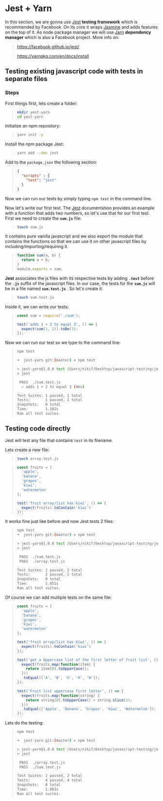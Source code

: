 # Jest + Yarn

In this section, we are gonna use [Jest]( https://facebook.github.io/jest/) **testing framework** which is recommended by Facebook. On its core it wraps [Jasmine](https://jasmine.github.io) and adds features on the top of it. As node package manager we will use [Jarn](https://yarnpkg.com/en/docs/install) **dependency manager** which is also a Facebook project. More info on:

>  https://facebook.github.io/jest/

> https://yarnpkg.com/en/docs/install



## Testing existing javascript code with tests in separate files

### Steps

First things first, lets create a folder:

> ```Bash
> mkdir yest-yarn
> cd yest-yarn
> ```

Initialize an npm repository: 

> ```Bash
> yarn init -y
> ```

Install the npm package Jest: 

> ```Bash
> yarn add --dev jest
> ```

Add to the `package.json` the following section:

> ```json
> {
>   "scripts" : {
>     "test": "jest"
>   }
> }
> ```

Now we can run our tests by simply typing `npm test` in the command line.

Now let's write our first test. The [Jest](https://yarnpkg.com/en/docs/install) documentation provides an example with a function that adds two numbers, so let's use that for our first test. First we need to create the **`sum.js`** file:

> ```Bash
> touch sum.js
> ```

It contains pure vanilla javascript and we also export the module that contains the functions so that we can use it on other javascript files by including/importing/requiring it.

> ```javascript
> function sum(a, b) {
>   return a + b;
> }
> module.exports = sum;
> ```

**Jest** associates the js files with its respective tests by adding **`.test`** before the **`.js`** suffix of the javascript files. In our case, the tests for the **`sum.js`** will be in a file named **`sum.test.js`** . So let's create it:

> ```Bash
> touch sum.test.js
> ```

Inside it, we can write our tests:

> ```javascript
> const sum = require('./sum');
>
> test('adds 1 + 2 to equal 3', () => {
>   expect(sum(1, 2)).toBe(3);
> });
> ```

Now we can run our test so we type to the command line:

> ```Bash
> npm test
>
> ➜  jest-yarn git:(master) ✗ npm test
>
> > jest-yarn@1.0.0 test /Users/nikif/Desktop/javascript-testing/jest-yarn
> > jest
>
>  PASS  ./sum.test.js
>   ✓ adds 1 + 2 to equal 3 (4ms)
>
> Test Suites: 1 passed, 1 total
> Tests:       1 passed, 1 total
> Snapshots:   0 total
> Time:        1.102s
> Ran all test suites.
> ```

## Testing code directly 

Jest will test any file that contains `test` in its filename.

Lets create a new file: 

> ```Bash
> touch array.test.js
> ```

> ```javascript
> const fruits = [
>   'apple',
>   'banana',
>   'grapes',
>   'kiwi',
>   'watermelon'
> ];
>
> test('fruit array/list has kiwi', () => {
>   expect(fruits).toContain('kiwi')
> });
> ```

It works fine just like before and now Jest tests 2 files:

> ```bash
> npm test
> ➜  jest-yarn git:(master) ✗ npm test
>
> > jest-yarn@1.0.0 test /Users/nikif/Desktop/javascript-testing/jest-yarn
> > jest
>
>  PASS  ./sum.test.js
>  PASS  ./array.test.js
>
> Test Suites: 2 passed, 2 total
> Tests:       2 passed, 2 total
> Snapshots:   0 total
> Time:        1.051s
> Ran all test suites.
> ```

Of course we can add multiple tests on the same file:

> ```javascript
> const fruits = [
>   'apple',
>   'banana',
>   'grapes',
>   'kiwi',
>   'watermelon'
> ];
>
> test('fruit array/list has kiwi', () => {
>   expect(fruits).toContain('kiwi')
> });
>
> test('get a Uppercase list of the first letter of fruit list', () => {
>   expect(fruits.map(function(item) {
>     return item[0].toUpperCase();
>   }))
>   .toEqual(['A', 'B', 'G', 'K', 'W']);
> });
>
> test('Fruit list uppercase first letter', () => {
>   expect(fruits.map(function(string) {
>     return string[0].toUpperCase() + string.slice(1);
>   }))
>   .toEqual(['Apple', 'Banana', 'Grapes', 'Kiwi', 'Watermelon']);
> });
> ```

Lets do the testing:

> ```bash
> npm test
>
> ➜  jest-yarn git:(master) ✗ npm test
>
> > jest-yarn@1.0.0 test /Users/nikif/Desktop/javascript-testing/jest-yarn
> > jest
>
>  PASS  ./array.test.js
>  PASS  ./sum.test.js
>
> Test Suites: 2 passed, 2 total
> Tests:       4 passed, 4 total
> Snapshots:   0 total
> Time:        1.063s
> Ran all test suites.
> ```

